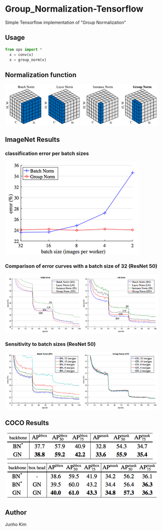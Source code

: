 # Group_Normalization-Tensorflow
Simple Tensorflow implementation of "Group Normalization"

## Usage
```python
from ops import *
  x = conv(x)
  x = group_norm(x) 
```

## Normalization function
![norm](./assests/norm.png)

## ImageNet Results
### classification error per batch sizes
![bn_gn](./assests/bn_gn.png)

### Comparison of error curves with a batch size of 32 (ResNet 50)
![error](./assests/error.png)

### Sensitivity to batch sizes (ResNet 50)
![batch_size](./assests/batch_size.png)

## COCO Results
![coco](./assests/coco.png)

## Author
Junho Kim

